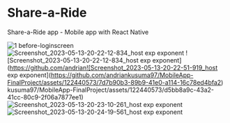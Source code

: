 # Share-a-Ride
Share-a-Ride app - Mobile app with React Native

![1  before-loginscreen](https://github.com/andriankusuma97/MobileApp-FinalProject/assets/122440573/56dae1c4-ae58-43dc-a639-947d0e2a1a07)
![Screenshot_2023-05-13-20-22-12-834_host exp exponent](https://github.com/andriankusuma97/MobileApp-FinalProject/assets/122440573/3ad61c07-f856-43e9-85ea-be184ddeef73)
![Screenshot_2023-05-13-20-22-12-834_host exp exponent](https://github.com/andrian![Screenshot_2023-05-13-20-22-51-919_host exp exponent](https://github.com/andriankusuma97/MobileApp-FinalProject/assets/122440573/7d7b90b3-89b9-41e0-a114-16c78ed4bfa2)
kusuma97/MobileApp-FinalProject/assets/122440573/d5bb8a9c-43a2-41cc-80c9-2f06a7877ee1)
![Screenshot_2023-05-13-20-23-10-261_host exp exponent](https://github.com/andriankusuma97/MobileApp-FinalProject/assets/122440573/69671cf6-833e-4a96-9c50-2f76f4d30fc9)
![Screenshot_2023-05-13-20-24-19-561_host exp exponent](https://github.com/andriankusuma97/MobileApp-FinalProject/assets/122440573/bb6da92a-ae8c-4467-bb2b-48e2838ae762)
